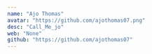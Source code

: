 ```yaml
---
name: "Ajo Thomas"
avatar: "https://github.com/ajothomas07.png"
desc: "Call_Me_jo"
web: "None"
github: "https://github.com/ajothomas07"
---
```

